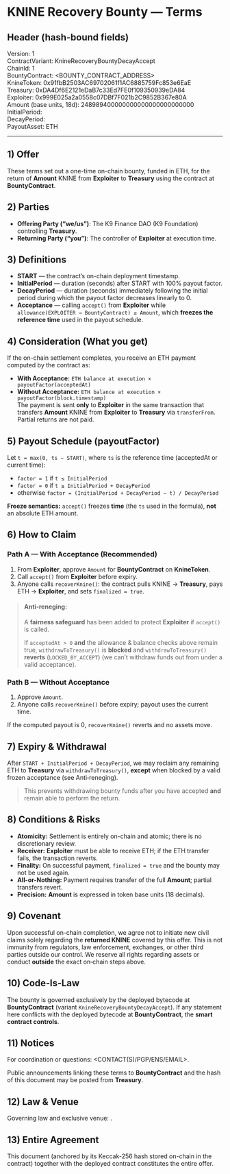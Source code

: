 # KNINE Recovery Bounty — Terms

## Header (hash-bound fields)
Version: 1  
ContractVariant: KnineRecoveryBountyDecayAccept  
ChainId: 1  
BountyContract: <BOUNTY_CONTRACT_ADDRESS>  
KnineToken: 0x91fbB2503AC69702061f1AC6885759Fc853e6EaE  
Treasury: 0xDA4Df6E2121eDaB7c33Ed7FE0f109350939eDA84  
Exploiter: 0x999E025a2a0558c07DBf7F021b2C9852B367e80A  
Amount (base units, 18d): 248989400000000000000000000000  
InitialPeriod: <FILL>  
DecayPeriod: <FILL>  
PayoutAsset: ETH

---

## 1) Offer
These terms set out a one-time on-chain bounty, funded in ETH, for the return of **Amount** KNINE from **Exploiter** to **Treasury** using the contract at **BountyContract**.

## 2) Parties
- **Offering Party (“we/us”)**: The K9 Finance DAO (K9 Foundation) controlling **Treasury**.  
- **Returning Party (“you”)**: The controller of **Exploiter** at execution time.

## 3) Definitions
- **START** — the contract’s on-chain deployment timestamp.  
- **InitialPeriod** — duration (seconds) after START with 100% payout factor.  
- **DecayPeriod** — duration (seconds) immediately following the initial period during which the payout factor decreases linearly to 0.  
- **Acceptance** — calling `accept()` from **Exploiter** while `allowance(EXPLOITER → BountyContract) ≥ Amount`, which **freezes the reference time** used in the payout schedule.

## 4) Consideration (What you get)
If the on-chain settlement completes, you receive an ETH payment computed by the contract as:
- **With Acceptance:** `ETH balance at execution × payoutFactor(acceptedAt)`  
- **Without Acceptance:** `ETH balance at execution × payoutFactor(block.timestamp)`  
The payment is sent **only** to **Exploiter** in the same transaction that transfers **Amount** KNINE from **Exploiter** to **Treasury** via `transferFrom`. Partial returns are not paid.

## 5) Payout Schedule (payoutFactor)
Let `t = max(0, ts − START)`, where `ts` is the reference time (acceptedAt or current time):
- `factor = 1` if `t ≤ InitialPeriod`  
- `factor = 0` if `t ≥ InitialPeriod + DecayPeriod`  
- otherwise `factor = (InitialPeriod + DecayPeriod − t) / DecayPeriod`

**Freeze semantics:** `accept()` freezes **time** (the `ts` used in the formula), **not** an absolute ETH amount.

## 6) How to Claim
### **Path A — With Acceptance (Recommended)**  
1) From **Exploiter**, approve `Amount` for **BountyContract** on **KnineToken**.  
2) Call `accept()` from **Exploiter** before expiry.  
3) Anyone calls `recoverKnine()`: the contract pulls KNINE → **Treasury**, pays ETH → **Exploiter**, and sets `finalized = true`.

> #### **Anti‑reneging:**  
> A **fairness safeguard** has been added to protect **Exploiter** if `accept()` is called.
> 
> If `acceptedAt > 0` **and** the allowance & balance checks above remain true, `withdrawToTreasury()` is **blocked** and  `withdrawToTreasury()` **reverts** (`LOCKED_BY_ACCEPT`) (we can’t withdraw funds out from under a valid acceptance).

### **Path B — Without Acceptance**  
1) Approve `Amount`.  
2) Anyone calls `recoverKnine()` before expiry; payout uses the current time.

If the computed payout is 0, `recoverKnine()` reverts and no assets move.

## 7) Expiry & Withdrawal
After `START + InitialPeriod + DecayPeriod`,  we may reclaim any remaining ETH to **Treasury** via `withdrawToTreasury()`, **except** when blocked by a valid frozen acceptance (see Anti‑reneging).

> This prevents withdrawing bounty funds after you have accepted **and** remain able to perform the return.  

## 8) Conditions & Risks
- **Atomicity:** Settlement is entirely on-chain and atomic; there is no discretionary review.  
- **Receiver:** **Exploiter** must be able to receive ETH; if the ETH transfer fails, the transaction reverts.  
- **Finality:** On successful payment, `finalized = true` and the bounty may not be used again.  
- **All-or-Nothing:** Payment requires transfer of the full **Amount**; partial transfers revert.  
- **Precision:** **Amount** is expressed in token base units (18 decimals).

## 9) Covenant
Upon successful on-chain completion, we agree not to initiate new civil claims solely regarding the **returned KNINE** covered by this offer. This is not immunity from regulators, law enforcement, exchanges, or other third parties outside our control. We reserve all rights regarding assets or conduct **outside** the exact on‑chain steps above.

## 10) Code‑Is‑Law
The bounty is governed exclusively by the deployed bytecode at **BountyContract** (variant `KnineRecoveryBountyDecayAccept`). If any statement here conflicts with the deployed bytecode at **BountyContract**, the **smart contract controls**.

## 11) Notices
For coordination or questions: <CONTACT(S)/PGP/ENS/EMAIL>. 


Public announcements linking these terms to **BountyContract** and the hash of this document may be posted from **Treasury**.

## 12) Law & Venue
Governing law and exclusive venue: <FILL>.

## 13) Entire Agreement
This document (anchored by its Keccak-256 hash stored on-chain in the contract) together with the deployed contract constitutes the entire offer.

